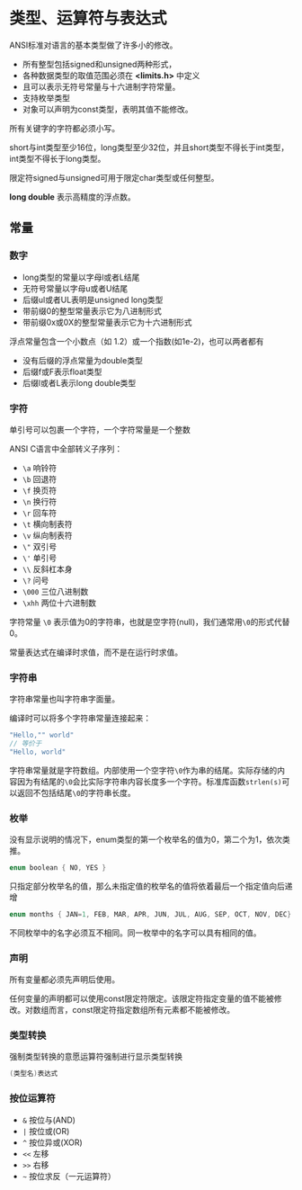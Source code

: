 # 类型、运算符与表达式

ANSI标准对语言的基本类型做了许多小的修改。

- 所有整型包括signed和unsigned两种形式，
- 各种数据类型的取值范围必须在 **<limits.h>** 中定义
- 且可以表示无符号常量与十六进制字符常量。
- 支持枚举类型
- 对象可以声明为const类型，表明其值不能修改。

所有关键字的字符都必须小写。

short与int类型至少16位，long类型至少32位，并且short类型不得长于int类型，int类型不得长于long类型。

限定符signed与unsigned可用于限定char类型或任何整型。

**long double** 表示高精度的浮点数。

## 常量

### 数字

- long类型的常量以字母l或者L结尾
- 无符号常量以字母u或者U结尾
- 后缀ul或者UL表明是unsigned long类型
- 带前缀0的整型常量表示它为八进制形式
- 带前缀0x或0X的整型常量表示它为十六进制形式

浮点常量包含一个小数点（如 1.2）或一个指数(如1e-2)，也可以两者都有

- 没有后缀的浮点常量为double类型
- 后缀f或F表示float类型
- 后缀l或者L表示long double类型

### 字符

单引号可以包裹一个字符，一个字符常量是一个整数

ANSI C语言中全部转义子序列：

- `\a` 响铃符
- `\b` 回退符
- `\f` 换页符
- `\n` 换行符
- `\r` 回车符
- `\t` 横向制表符
- `\v` 纵向制表符
- `\"` 双引号
- `\'` 单引号
- `\\` 反斜杠本身
- `\?` 问号
- `\000` 三位八进制数
- `\xhh` 两位十六进制数

字符常量 `\0` 表示值为0的字符串，也就是空字符(null)，我们通常用`\0`的形式代替0。

常量表达式在编译时求值，而不是在运行时求值。

### 字符串

字符串常量也叫字符串字面量。

编译时可以将多个字符串常量连接起来：

```c
"Hello,"" world"
// 等价于
"Hello, world"
```

字符串常量就是字符数组。内部使用一个空字符`\0`作为串的结尾。实际存储的内容因为有结尾的`\0`会比实际字符串内容长度多一个字符。标准库函数`strlen(s)`可以返回不包括结尾`\0`的字符串长度。

### 枚举

没有显示说明的情况下，enum类型的第一个枚举名的值为0，第二个为1，依次类推。

```c
enum boolean { NO, YES }
```

只指定部分枚举名的值，那么未指定值的枚举名的值将依着最后一个指定值向后递增

```c
enum months { JAN=1, FEB, MAR, APR, JUN, JUL, AUG, SEP, OCT, NOV, DEC} /* FEB的值为0，依次类推 */
```

不同枚举中的名字必须互不相同。同一枚举中的名字可以具有相同的值。

### 声明

所有变量都必须先声明后使用。

任何变量的声明都可以使用const限定符限定。该限定符指定变量的值不能被修改。对数组而言，const限定符指定数组所有元素都不能被修改。

### 类型转换

强制类型转换的意愿运算符强制进行显示类型转换

```c
(类型名)表达式
```

### 按位运算符

- `&` 按位与(AND)
- `|` 按位或(OR)
- `^` 按位异或(XOR)
- `<<` 左移
- `>>` 右移
- `~` 按位求反（一元运算符）
